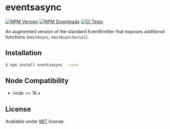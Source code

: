 # eventsasync

[![NPM Version][npm-image]][npm-url]
[![NPM Downloads][downloads-image]][downloads-url]
[![CI Tests][ci-test-image]][ci-test-url]

An augmented version of the standard EventEmitter that exposes additional functions (`emitAsync`, `emitAsyncSerial`).

## Installation

```bash
$ npm install eventsasync --save
```
## Node Compatibility
- node >= 16.x
## License
Available under [MIT](LICENSE) license.

[npm-image]: https://img.shields.io/npm/v/eventsasync
[npm-url]: https://npmjs.org/package/eventsasync
[ci-test-image]: https://github.com/panates/eventsasync/actions/workflows/test.yml/badge.svg
[ci-test-url]: https://github.com/panates/eventsasync/actions/workflows/test.yml
[coveralls-image]: https://img.shields.io/coveralls/panates/eventsasync/master.svg
[coveralls-url]: https://coveralls.io/r/panates/eventsasync
[downloads-image]: https://img.shields.io/npm/dm/eventsasync.svg
[downloads-url]: https://npmjs.org/package/eventsasync
[gitter-image]: https://badges.gitter.im/panates/eventsasync.svg
[gitter-url]: https://gitter.im/panates/eventsasync?utm_source=badge&utm_medium=badge&utm_campaign=pr-badge&utm_content=badge
[dependencies-image]: https://david-dm.org/panates/eventsasync/status.svg
[dependencies-url]:https://david-dm.org/panates/eventsasync
[devdependencies-image]: https://david-dm.org/panates/eventsasync/dev-status.svg
[devdependencies-url]:https://david-dm.org/panates/eventsasync?type=dev
[quality-image]: http://npm.packagequality.com/shield/eventsasync.png
[quality-url]: http://packagequality.com/#?package=eventsasync
